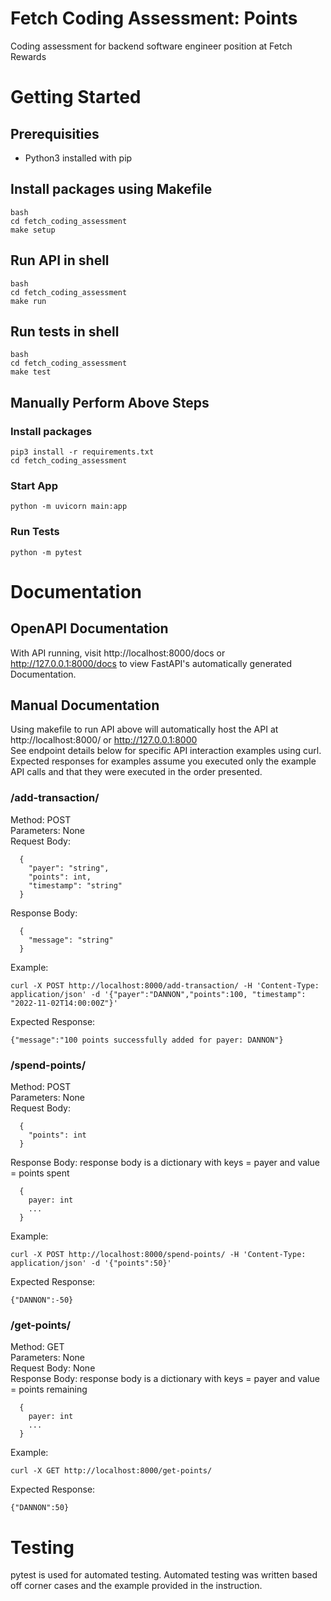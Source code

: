 # Fetch Coding Assessment: Points
Coding assessment for backend software engineer position at Fetch Rewards

# Getting Started

## Prerequisities
- Python3 installed with pip

## Install packages using Makefile
```
bash
cd fetch_coding_assessment
make setup
```

## Run API in shell
```
bash
cd fetch_coding_assessment
make run
```

## Run tests in shell
```
bash
cd fetch_coding_assessment
make test
```

## Manually Perform Above Steps
### Install packages
```
pip3 install -r requirements.txt
cd fetch_coding_assessment
```
### Start App
```
python -m uvicorn main:app
```
### Run Tests
```
python -m pytest
```


# Documentation

## OpenAPI Documentation
With API running, visit http://localhost:8000/docs or http://127.0.0.1:8000/docs to view FastAPI's automatically generated Documentation.

## Manual Documentation

Using makefile to run API above will automatically host the API at http://localhost:8000/ or http://127.0.0.1:8000 <br />
See endpoint details below for specific API interaction examples using curl. <br />
Expected responses for examples assume you executed only the example API calls and that they were executed in the order presented.

### /add-transaction/
Method: POST <br />
Parameters: None <br />
Request Body:
```
  {
    "payer": "string",
    "points": int,
    "timestamp": "string"
  }
```
Response Body:
```
  {
    "message": "string"
  }
```
Example:
```
curl -X POST http://localhost:8000/add-transaction/ -H 'Content-Type: application/json' -d '{"payer":"DANNON","points":100, "timestamp": "2022-11-02T14:00:00Z"}'
```
Expected Response:

```
{"message":"100 points successfully added for payer: DANNON"}
```

### /spend-points/
Method: POST <br />
Parameters: None <br />
Request Body:
```
  {
    "points": int
  }
```
Response Body: response body is a dictionary with keys = payer and value = points spent
```
  {
    payer: int
    ...
  }
```
Example:
```
curl -X POST http://localhost:8000/spend-points/ -H 'Content-Type: application/json' -d '{"points":50}'  
```
Expected Response:
```
{"DANNON":-50}
```

### /get-points/
Method: GET <br />
Parameters: None <br />
Request Body: None <br />
Response Body: response body is a dictionary with keys = payer and value = points remaining
```
  {
    payer: int
    ...
  }
```
Example:
```
curl -X GET http://localhost:8000/get-points/ 
```
Expected Response:
```
{"DANNON":50}
```

# Testing
pytest is used for automated testing. Automated testing was written based off corner cases and the example provided in the instruction.
